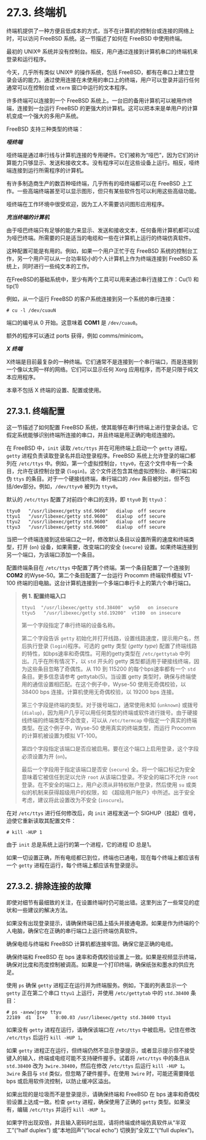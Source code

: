# 27.3. 终端机

终端机提供了一种方便且低成本的方式，当不在计算机的控制台或连接的网络上时，可以访问 FreeBSD 系统。这一节描述了如何在 FreeBSD 中使用终端。

最初的 UNIX® 系统并没有控制台。相反，用户通过连接到计算机串口的终端机来登录和运行程序。

今天，几乎所有类似 UNIX® 的操作系统，包括 FreeBSD，都有在串口上建立登录会话的能力。通过使用连接在未使用的串口上的终端，用户可以登录并运行任何通常可以在控制台或 `xterm` 窗口中运行的文本程序。

许多终端可以连接到一个 FreeBSD 系统上。一台旧的备用计算机可以被用作终端，连接到一台运行 FreeBSD 的更强大的计算机。这可以把本来是单用户的计算机变成一个强大的多用户系统。

FreeBSD 支持三种类型的终端：

***哑终端***

哑终端是通过串行线与计算机连接的专用硬件。它们被称为“哑巴”，因为它们的计算能力只够显示、发送和接收文本。没有程序可以在这些设备上运行。相反，哑终端连接到运行所需程序的计算机。

有许多制造商生产的数百种哑终端，几乎所有的哑终端都可以在 FreeBSD 上工作。一些高端终端甚至可以显示图形，但只有某些软件包可以利用这些高级功能。

哑终端在工作环境中很受欢迎，因为工人不需要访问图形应用程序。

***充当终端的计算机***

由于哑巴终端只有足够的能力来显示、发送和接收文本，任何备用计算机都可以成为哑巴终端。所需要的只是适当的电缆和一些在计算机上运行的终端仿真软件。

这种配置可能是有用的。例如，如果一个用户正忙于在 FreeBSD 系统的控制台工作，另一个用户可以从一台功率较小的个人计算机上作为终端连接到 FreeBSD 系统上，同时进行一些纯文本的工作。

在FreeBSD的基础系统中，至少有两个工具可以用来通过串行连接工作：Cu(1) 和 tip(1)

例如，从一个运行 FreeBSD 的客户系统连接到另一个系统的串行连接：

```
# cu -l /dev/cuauN
```

端口的编号从 0 开始。这意味着 **COM1** 是 `/dev/cuau0`。

额外的程序可以通过 ports 获得，例如 comms/minicom。

***X 终端***

X终端是目前最复杂的一种终端。它们通常不是连接到一个串行端口，而是连接到一个像以太网一样的网络。它们可以显示任何 Xorg 应用程序，而不是只限于纯文本应用程序。

本章不包括 X 终端的设置、配置或使用。

## 27.3.1. 终端配置

这一节描述了如何配置 FreeBSD 系统，使其能够在串行终端上进行登录会话。它假定系统能够识别终端所连接的串口，并且终端是用正确的电缆连接的。

在 FreeBSD 中，`init` 读取 `/etc/ttys` 并在可用终端上启动一个 `getty` 进程。`getty` 进程负责读取登录名并启动登录程序。FreeBSD 系统上允许登录的端口都列在 `/etc/ttys` 中。例如，第一个虚拟控制台，`ttyv0`，在这个文件中有一个条目，允许在该控制台登录 (`login`)。这个文件还包含其他虚拟控制台、串行端口和伪 `ttys` 的条目。对于一个硬接线终端，串行端口的 `/dev` 条目被列出，但不包括/dev部分。例如，`/dev/ttyv0` 被列为 `ttyv0`。

默认的 `/etc/ttys` 配置了对前四个串口的支持，即 `ttyu0` 到 `ttyu3`：

```
ttyu0   "/usr/libexec/getty std.9600"   dialup  off secure
ttyu1   "/usr/libexec/getty std.9600"   dialup  off secure
ttyu2   "/usr/libexec/getty std.9600"   dialup  off secure
ttyu3   "/usr/libexec/getty std.9600"   dialup  off secure
```

当把一个终端连接到这些端口之一时，修改默认条目以设置所需的速度和终端类型，打开 (`on`) 设备，如果需要，改变端口的安全 (`secure`) 设置。如果终端连接到另一个端口，为该端口添加一个条目。

配置终端条目在 `/etc/ttys` 中配置了两个终端。第一个条目配置了一个连接到 **COM2** 的Wyse-50。第二个条目配置了一台运行 Procomm 终端软件模拟 VT-100 终端的旧电脑。这台计算机连接到一个多端口串行卡上的第六个串行端口。

> **例 1. 配置终端入口**
>
> ```
> ttyu1  "/usr/libexec/getty std.38400"  wy50   on insecure
> ttyu5   "/usr/libexec/getty std.19200"  vt100  on insecure
> ```
>
> 第一个字段指定了串行终端的设备名称。
>
> 第二个字段告诉 `getty` 初始化并打开线路，设置线路速度，提示用户名，然后执行登录 (`login`)程序。可选的 getty 类型 (*getty type*) 配置了终端线路的特性，如bps速率和奇偶性。可用的getty类型在 `/etc/gettytab` 中列出。几乎在所有情况下，以 `std` 开头的 getty 类型都适用于硬接线终端，因为这些条目忽略了奇偶性。从 110 到 115200 的每个bps速率都有一个 `std` 条目。更多信息请参考 gettytab(5)。当设置 getty 类型时，确保与终端使用的通信设置相匹配。在这个例子中，Wyse-50 使用无奇偶校验，以 38400 bps 连接。计算机使用无奇偶校验，以 19200 bps 连接。
>
> 第三个字段是终端的类型。对于拨号端口，通常使用未知 (`unknown`) 或拨号 (`dialup`)，因为用户几乎可以用任何类型的终端或软件进行拨号。由于硬接线终端的终端类型不会改变，可以从 `/etc/termcap` 中指定一个真实的终端类型。在这个例子中，Wyse-50 使用真实的终端类型，而运行 Procomm 的计算机被设置为模拟 VT-100。
>
> 第四个字段指定该端口是否应被启用。要在这个端口上启用登录，这个字段必须设置为开 (`on`)。
>
> 最后一个字段用于指定该端口是否安 (`secure`) 全。将一个端口标记为安全意味着它被信任到足以允许 `root` 从该端口登录。不安全的端口不允许 `root` 登录。在不安全的端口上，用户必须从非特权账户登录，然后使用 `su` 或类似的机制来获得超级用户的权限，如 《超级用户账户》中所述。出于安全考虑，建议将此设置改为不安全 (`inscure`)。

在对 `/etc/ttys` 进行任何修改后，向 `init` 进程发送一个 SIGHUP（挂起）信号，迫使它重新读取其配置文件：

```
# kill -HUP 1
```

由于 `init` 总是系统上运行的第一个进程，它的进程 ID 总是1。

如果一切设置正确，所有电缆都已到位，终端也已通电，现在每个终端上都应该有一个 `getty` 进程在运行，每个终端上都应该有登录提示。

## 27.3.2. 排除连接的故障

即使对细节有最细致的关注，在设置终端时仍可能出错。这里列出了一些常见的症状和一些建议的解决方法。

如果没有出现登录提示，请确保终端已插上插头并接通电源。如果是作为终端的个人电脑，确保它在正确的串行端口上运行终端仿真软件。

确保电缆与终端和 FreeBSD 计算机都连接牢固。确保它是正确的电缆。

确保终端和 FreeBSD 在 bps 速率和奇偶校验设置上一致。如果是视频显示终端，确保对比度和亮度控制被调高。如果是一个打印终端，确保纸张和墨水的供应充足。

使用 `ps` 确保 `getty` 进程正在运行并为终端服务。例如，下面的列表显示一个 `getty` 正在第二个串口 `ttyu1` 上运行，并使用 `/etc/gettytab` 中的 `std.38400` 条目：

```
# ps -axww|grep ttyu
22189  d1  Is+    0:00.03 /usr/libexec/getty std.38400 ttyu1
```

如果没有 `getty` 进程在运行，请确保该端口在 `/etc/ttys` 中被启用。记住在修改 `/etc/ttys` 后运行 `kill -HUP 1`。

如果 `getty` 进程正在运行，但终端仍然不显示登录提示，或者显示提示但不接受键入的输入，终端或电缆可能不支持硬件握手。试着将 `/etc/ttys` 中的条目从 `std.38400` 改为 `3wire.38400`，然后在修改 `/etc/ttys` 后运行 `kill -HUP 1`。`3wire` 条目与 `std` 类似，但忽略了硬件握手。在使用 `3wire` 时，可能还需要降低 bps 或启用软件流控制，以防止缓冲区溢出。

如果出现的是垃圾而不是登录提示，请确保终端和 FreeBSD 在 bps 速率和奇偶校验设置上达成一致。检查 `getty` 进程，确保使用了正确的 `getty` 类型。如果没有，编辑 `/etc/ttys` 并运行 `kill -HUP 1`。

如果字符出现双倍，并且输入密码时出现，请将终端或终端仿真软件从“半双工”(“half duplex”) 或“本地回声”(“local echo”) 切换到”全双工“(“full duplex”)。